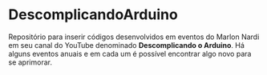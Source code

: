 # DescomplicandoArduino
 Repositório para inserir códigos desenvolvidos em eventos do Marlon Nardi em seu canal do YouTube denominado **Descomplicando o Arduino**. Há alguns eventos anuais e em cada um é possível encontrar algo novo para se aprimorar.
